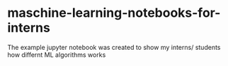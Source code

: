 # maschine-learning-notebooks-for-interns
The example jupyter notebook was created to show my interns/ students how differnt ML algorithms works
